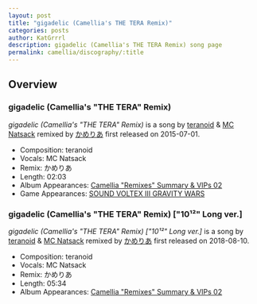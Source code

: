 ```yaml
---
layout: post
title: "gigadelic (Camellia's THE TERA Remix)"
categories: posts
author: KatGrrrl
description: gigadelic (Camellia's THE TERA Remix) song page
permalink: camellia/discography/:title
---
```


## Overview

### gigadelic (Camellia's "THE TERA" Remix)

*gigadelic (Camellia's "THE TERA" Remix)* is a song by [teranoid](#) & [MC Natsack](#) remixed by [かめりあ](<{% link postsWiki/_posts/2023-12-10-camellia.md %}>) first released on 2015-07-01.

* Composition: teranoid
* Vocals: MC Natsack
* Remix: かめりあ
* Length: 02:03
* Album Appearances: [Camellia "Remixes" Summary & VIPs 02](<{% link postsInclude/_posts/camellia/albums/Camellia-Remixes-Summary-VIPs-02/2023-12-20-Camellia-Remixes-Summary-VIPs-02.md %}>)
* Game Appearances: [SOUND VOLTEX III GRAVITY WARS](https://remywiki.com/AC_SDVX_III)

### gigadelic (Camellia's "THE TERA" Remix) ["10¹²" Long ver.]

*gigadelic (Camellia's "THE TERA" Remix) \["10¹²" Long ver.\]* is a song by [teranoid](#) & [MC Natsack](#) remixed by [かめりあ](<{% link postsWiki/_posts/2023-12-10-camellia.md %}>) first released on 2018-08-10.

* Composition: teranoid
* Vocals: MC Natsack
* Remix: かめりあ
* Length: 05:34
* Album Appearances: [Camellia "Remixes" Summary & VIPs 02](<{% link postsInclude/_posts/camellia/albums/Camellia-Remixes-Summary-VIPs-02/2023-12-20-Camellia-Remixes-Summary-VIPs-02.md %}>)
